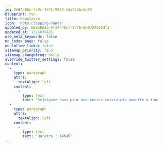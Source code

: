 ```yaml
---
id: 2e04a8be-f39c-4541-9434-e3a22e5c5a94
blueprint: run
title: Populaire
icon: 'noto:clapping-hands'
updated_by: 668b8e8a-6f34-46cf-8776-6e9724209df3
updated_at: 1726076425
use_meta_keywords: false
no_index_page: false
no_follow_links: false
sitemap_priority: '0.5'
sitemap_changefreq: daily
override_twitter_settings: false
content:
  -
    type: paragraph
    attrs:
      textAlign: left
    content:
      -
        type: text
        text: 'Rejoignez-nous pour une course conviviale ouverte à tous ! Que vous soyez sportif du dimanche ou coureur aguerri, notre parcours de 3 km vous permettra de bouger à votre rythme et de passer un agréable moment en famille ou entre amis.'
  -
    type: paragraph
    attrs:
      textAlign: left
    content:
      -
        type: text
        text: 'Horaire : 14h45'
---
```

